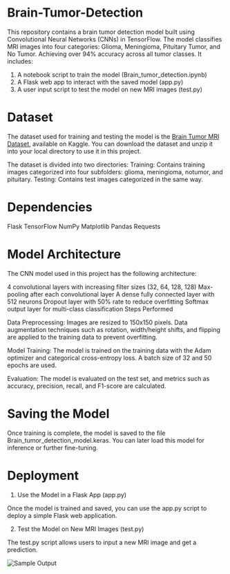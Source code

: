 # Brain-Tumor-Detection
 This repository contains a brain tumor detection model built using Convolutional Neural Networks (CNNs) in TensorFlow. The model classifies MRI images into four   categories: Glioma, Meningioma, Pituitary Tumor, and No Tumor. Achieving over 94% accuracy across all tumor classes. It includes:

1. A notebook script to train the model (Brain_tumor_detection.ipynb)
2. A Flask web app to interact with the saved model (app.py)
3. A user input script to test the model on new MRI images (test.py)
 
# Dataset
The dataset used for training and testing the model is the [Brain Tumor MRI Dataset](https://www.kaggle.com/datasets/masoudnickparvar/brain-tumor-mri-dataset), available on Kaggle. You can download the dataset and unzip it into your local directory to use it in this project.

The dataset is divided into two directories:
Training: Contains training images categorized into four subfolders: glioma, meningioma, notumor, and pituitary.
Testing: Contains test images categorized in the same way.

# Dependencies
Flask
TensorFlow
NumPy
Matplotlib
Pandas
Requests

# Model Architecture

The CNN model used in this project has the following architecture:

4 convolutional layers with increasing filter sizes (32, 64, 128, 128)
Max-pooling after each convolutional layer
A dense fully connected layer with 512 neurons
Dropout layer with 50% rate to reduce overfitting
Softmax output layer for multi-class classification
Steps Performed

Data Preprocessing:
Images are resized to 150x150 pixels.
Data augmentation techniques such as rotation, width/height shifts, and flipping are applied to the training data to prevent overfitting.

Model Training:
The model is trained on the training data with the Adam optimizer and categorical cross-entropy loss.
A batch size of 32 and 50 epochs are used.

Evaluation:
The model is evaluated on the test set, and metrics such as accuracy, precision, recall, and F1-score are calculated.

# Saving the Model
Once training is complete, the model is saved to the file Brain_tumor_detection_model.keras. You can later load this model for inference or further fine-tuning.

# Deployment
1. Use the Model in a Flask App (app.py)
 
 Once the model is trained and saved, you can use the app.py script to deploy a simple Flask web application.

2. Test the Model on New MRI Images (test.py)
 
 The test.py script allows users to input a new MRI image and get a prediction.

![Sample Output](https://github.com/user-attachments/assets/92c1ffa8-1e37-437f-86cb-d0eeb99d6d5d)


